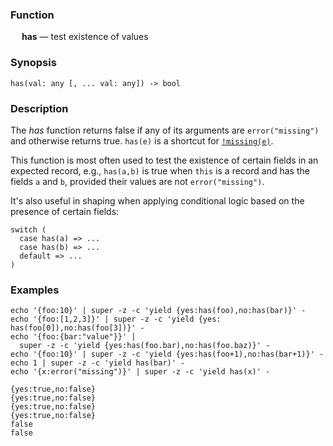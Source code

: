 ### Function

&emsp; **has** &mdash; test existence of values

### Synopsis

```
has(val: any [, ... val: any]) -> bool
```

### Description

The _has_ function returns false if any of its arguments are `error("missing")`
and otherwise returns true.
`has(e)` is a shortcut for [`!missing(e)`](missing).

This function is most often used to test the existence of certain fields in an
expected record, e.g., `has(a,b)` is true when `this` is a record and has
the fields `a` and `b`, provided their values are not `error("missing")`.

It's also useful in shaping when applying conditional logic based on the
presence of certain fields:
```
switch (
  case has(a) => ...
  case has(b) => ...
  default => ...
)
```

### Examples

```mdtest-command
echo '{foo:10}' | super -z -c 'yield {yes:has(foo),no:has(bar)}' -
echo '{foo:[1,2,3]}' | super -z -c 'yield {yes: has(foo[0]),no:has(foo[3])}' -
echo '{foo:{bar:"value"}}' |
  super -z -c 'yield {yes:has(foo.bar),no:has(foo.baz)}' -
echo '{foo:10}' | super -z -c 'yield {yes:has(foo+1),no:has(bar+1)}' -
echo 1 | super -z -c 'yield has(bar)' -
echo '{x:error("missing")}' | super -z -c 'yield has(x)' -
```

```mdtest-output
{yes:true,no:false}
{yes:true,no:false}
{yes:true,no:false}
{yes:true,no:false}
false
false
```
